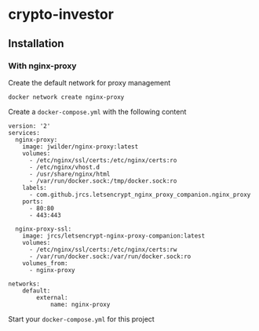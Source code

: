 # crypto-investor

## Installation

### With nginx-proxy

Create the default network for proxy management
```
docker network create nginx-proxy
```

Create a `docker-compose.yml` with the following content
```
version: '2'
services:
  nginx-proxy:
    image: jwilder/nginx-proxy:latest
    volumes:
      - /etc/nginx/ssl/certs:/etc/nginx/certs:ro
      - /etc/nginx/vhost.d
      - /usr/share/nginx/html
      - /var/run/docker.sock:/tmp/docker.sock:ro
    labels:
      - com.github.jrcs.letsencrypt_nginx_proxy_companion.nginx_proxy
    ports:
      - 80:80
      - 443:443

  nginx-proxy-ssl:
    image: jrcs/letsencrypt-nginx-proxy-companion:latest
    volumes:
      - /etc/nginx/ssl/certs:/etc/nginx/certs:rw
      - /var/run/docker.sock:/var/run/docker.sock:ro
    volumes_from:
      - nginx-proxy

networks:
    default:
        external:
            name: nginx-proxy
```

Start your `docker-compose.yml` for this project